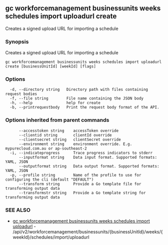 ## gc workforcemanagement businessunits weeks schedules import uploadurl create

Creates a signed upload URL for importing a schedule

### Synopsis

Creates a signed upload URL for importing a schedule

```
gc workforcemanagement businessunits weeks schedules import uploadurl create [businessUnitId] [weekId] [flags]
```

### Options

```
  -d, --directory string   Directory path with files containing request bodies
  -f, --file string        File name containing the JSON body
  -h, --help               help for create
  -b, --printrequestbody   Print the request body format of the API.
```

### Options inherited from parent commands

```
      --accesstoken string    accessToken override
      --clientid string       clientId override
      --clientsecret string   clientSecret override
      --environment string    environment override. E.g. mypurecloud.com.au or ap-southeast-2
  -i, --indicateprogress      Trace progress indicators to stderr
      --inputformat string    Data input format. Supported formats: YAML, JSON
      --outputformat string   Data output format. Supported formats: YAML, JSON
  -p, --profile string        Name of the profile to use for configuring the cli (default "DEFAULT")
      --transform string      Provide a Go template file for transforming output data
      --transformstr string   Provide a Go template string for transforming output data
```

### SEE ALSO

* [gc workforcemanagement businessunits weeks schedules import uploadurl](gc_workforcemanagement_businessunits_weeks_schedules_import_uploadurl.html)	 - /api/v2/workforcemanagement/businessunits/{businessUnitId}/weeks/{weekId}/schedules/import/uploadurl


